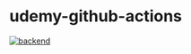 # udemy-github-actions

[![backend](https://github.com/TomariRyusei/udemy-github-actions/actions/workflows/backend.yml/badge.svg)](https://github.com/TomariRyusei/udemy-github-actions/actions/workflows/backend.yml)
